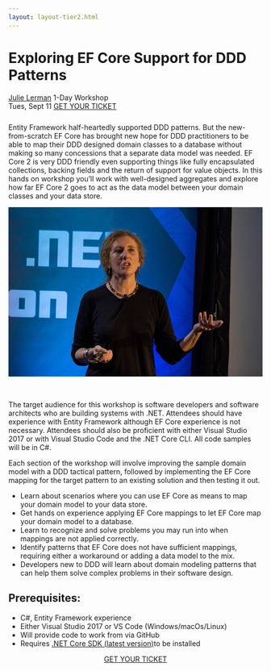```yaml
---
layout: layout-tier2.html
---
```

<div class="container section workshop-page">
	<!-- begin workshop element -->
	<div class="row">
      <div class="col-xs-12 col-sm-2">
            <div class="speaker-container">
                <a href="../speakers/julie-lerman.html"><div class="speaker-img julie-lerman keep-color"></div></a>
                </div>
            </div>
        <div class="col-xs-12 col-sm-10 workshop-list">
            <h1 class="section-header">Exploring EF Core Support for DDD Patterns</h1>
            <span class="workshops--speaker-name"><a href="../speakers/julie-lerman.html">Julie Lerman</a></span>
            <span class="workshops--duration">1-Day Workshop<br>Tues, Sept 11</span>
            <a class="btn get-ticket-btn" href="https://ti.to/explore-ddd-conference/explore-ddd-2018">GET YOUR TICKET</a>
            <p class="copy" style="margin-top: 25px">Entity Framework half-heartedly supported DDD patterns. But the new-from-scratch EF Core has brought new hope for DDD practitioners to be able to map their DDD designed domain classes to a database without making so many concessions that a separate data model was needed. EF Core 2 is very DDD friendly even supporting things like fully encapsulated collections, backing fields and the return of support for value objects. In this hands on workshop you’ll work with well-designed aggregates and explore how far EF Core 2 goes to act as the data model between your domain classes and your data store.</p>
            <img src="../img/workshop/Workshop-Julie-Lerman.png" class="speaker--workshop-content-img" alt="" style="margin-bottom: 30px;"/>
            <p class="copy">The target audience for this workshop is software developers and software architects who are building systems with .NET.  Attendees should have experience with Entity Framework although EF Core experience is not necessary. Attendees should also be proficient with either Visual Studio 2017 or with Visual Studio Code and the .NET Core CLI. All code samples will be in C#.</p>
            <p class="copy">Each section of the workshop will involve improving the sample domain model with a DDD tactical pattern, followed by implementing the EF Core mapping for the target pattern to an existing solution and then testing it out.</p>
            <ul class="copy-list">
                <li>Learn about scenarios where you can use EF Core as means to map your domain model to your data store.</li>
                <li>Get hands on experience applying EF Core mappings to let EF Core map your domain model to a database.</li>
                <li>Learn to recognize and solve problems you may run into when mappings are not applied correctly.</li>
                <li>Identify patterns that EF Core does not have sufficient mappings, requiring either a workaround or adding a data model to the mix.</li>
                <li>Developers new to DDD will learn about domain modeling patterns that can help them solve complex problems in their software design.</li>
            </ul>
            <h2 class="speaker-subheader">Prerequisites:</h2>
            <ul class="copy-list">
                <li>C#, Entity Framework experience</li>
                <li>Either Visual Studio 2017 or VS Code (Windows/macOs/Linux)</li>
                <li>Will provide code to work from via GitHub</li>
                <li>Requires <a href="https://www.microsoft.com/net/download/">.NET Core SDK (latest version)</a>to be installed</li>
            </ul>
            <div class="col-xs-12" align="center">
                <a class="btn get-ticket-btn" href="https://ti.to/explore-ddd-conference/explore-ddd-2018">GET YOUR TICKET</a>
            </div>
        </div>
    </div>
</div> <!-- container -->
